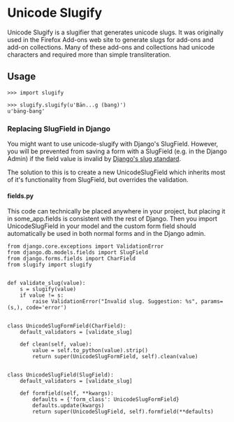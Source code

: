 # Unicode Slugify

Unicode Slugify is a slugifier that generates unicode slugs.  It was originally
used in the Firefox Add-ons web site to generate slugs for add-ons and add-on
collections.  Many of these add-ons and collections had unicode characters and
required more than simple transliteration.

## Usage

    >>> import slugify

    >>> slugify.slugify(u'Bän...g (bang)')
    u'bäng-bang'

### Replacing SlugField in Django
You might want to use unicode-slugify with Django's SlugField.
However, you will be prevented from saving a form with a SlugField (e.g. in the Django Admin) if the field value is invalid by [Django's slug standard](https://github.com/django/django/blob/master/django/core/validators.py#L187).

The solution to this is to create a new UnicodeSlugField which inherits most of it's functionality from SlugField,
but overrides the validation.

#### fields.py
This code can technically be placed anywhere in your project,
but placing it in some_app.fields is consistent with the rest of Django.
Then you import UnicodeSlugField in your model and the custom form field should automatically be used in both normal forms and in the Django admin.

    from django.core.exceptions import ValidationError
    from django.db.models.fields import SlugField
    from django.forms.fields import CharField
    from slugify import slugify
    
    
    def validate_slug(value):
        s = slugify(value)
        if value != s:
            raise ValidationError("Invalid slug. Suggestion: %s", params=(s,), code='error')
    
    
    class UnicodeSlugFormField(CharField):
        default_validators = [validate_slug]
    
        def clean(self, value):
            value = self.to_python(value).strip()
            return super(UnicodeSlugFormField, self).clean(value)
    
    
    class UnicodeSlugField(SlugField):
        default_validators = [validate_slug]
    
        def formfield(self, **kwargs):
            defaults = {'form_class': UnicodeSlugFormField}
            defaults.update(kwargs)
            return super(UnicodeSlugField, self).formfield(**defaults)
